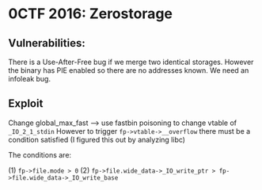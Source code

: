 # 0CTF 2016: Zerostorage

## Vulnerabilities:
There is a Use-After-Free bug if we merge two identical storages. However the binary has PIE enabled so there are no addresses known. We need an infoleak bug.

## Exploit
Change global_max_fast --> use fastbin poisoning to change vtable of `_IO_2_1_stdin`
However to trigger `fp->vtable->__overflow` there must be a condition satisfied (I figured this out by analyzing libc)

The conditions are:

(1) `fp->file.mode > 0`
(2) `fp->file.wide_data->_IO_write_ptr > fp->file.wide_data->_IO_write_base`
